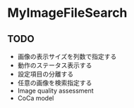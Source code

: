 # MyImageFileSearch
## TODO
- 画像の表示サイズを列数で指定する
- 動作のステータス表示する
- 設定項目の分離する
- 任意の画像を検索指定する
- Image quality assessment
- CoCa model
